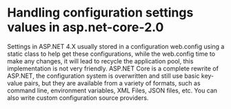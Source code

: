 
# Handling configuration settings values in asp.net-core-2.0
Settings in ASP.NET 4.X usually stored in a configuration web.config using a static class to help get these configurations, while the web.config time to make any changes, it will lead to recycle the application pool, this implementation is not very friendly.
ASP.NET Core is a complete rewrite of ASP.NET, the configuration system is overwritten and still use basic key-value pairs, but they are available from a variety of formats, such as command line, environment variables, XML Files, JSON files, etc. You can also write custom configuration source providers.

